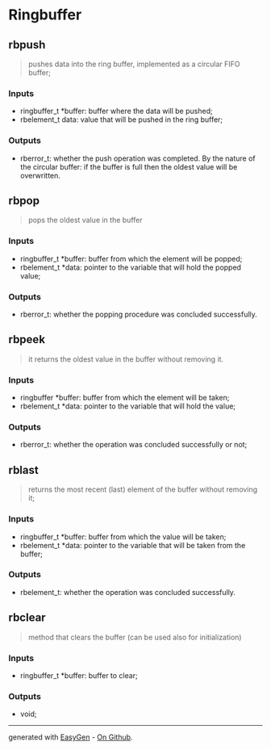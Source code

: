 # Ringbuffer


## rbpush
> pushes data into the ring buffer, implemented as a circular FIFO buffer;

### Inputs
- ringbuffer_t \*buffer: buffer where the data will be pushed;
 - rbelement_t data: value that will be pushed in the ring buffer;

### Outputs
- rberror_t: whether the push operation was completed. By the nature of the circular buffer: if the buffer is full then the oldest value will be overwritten.
 



## rbpop
> pops the oldest value in the buffer

### Inputs
- ringbuffer_t \*buffer: buffer from which the element will be popped;
 - rbelement_t \*data: pointer to the variable that will hold the popped value;

### Outputs
- rberror_t: whether the popping procedure was concluded successfully.
 



## rbpeek
> it returns the oldest value in the buffer without removing it.

### Inputs
- ringbuffer \*buffer: buffer from which the element will be taken;
 - rbelement_t \*data: pointer to the variable that will hold the value;

### Outputs
- rberror_t: whether the operation was concluded successfully or not;
 



## rblast
> returns the most recent (last) element of the buffer without removing it;

### Inputs
- ringbuffer_t \*buffer: buffer from which the value will be taken;
 - rbelement_t \*data: pointer to the variable that will be taken from the buffer;

### Outputs
- rbelement_t: whether the operation was concluded successfully.
 



## rbclear
> method that clears the buffer (can be used also for initialization)

### Inputs
- ringbuffer_t \*buffer: buffer to clear;

### Outputs
- void;
 


---

generated with [EasyGen](http://easygen.altervista.org/) - [On Github](https://github.com/dede-amdp/easygen).